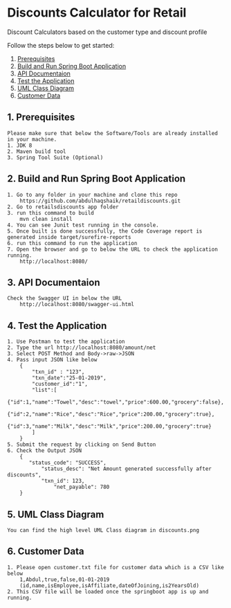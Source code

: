 # Discounts Calculator for Retail
Discount Calculators based on the customer type and discount profile

Follow the steps below to get started:

1. [Prerequisites](#1-prerequisites)
2. [Build and Run Spring Boot Application](#2-build-and-run-spring-boot-application)
3. [API Documentaion](#3-api-documentaion)
4. [Test the Application](#4-test-the-application)
5. [UML Class Diagram](#5-uml-class-diagram)
6. [Customer Data](#6-customer-data)

## 1. Prerequisites
	Please make sure that below the Software/Tools are already installed in your machine.	
	1. JDK 8
	2. Maven build tool
	3. Spring Tool Suite (Optional)

## 2. Build and Run Spring Boot Application
	1. Go to any folder in your machine and clone this repo
		https://github.com/abdulhaqshaik/retaildiscounts.git
	2. Go to retailsdiscounts app folder
	3. run this command to build
		mvn clean install
	4. You can see Junit test running in the console.
	5. Once built is done successfully, the Code Coverage report is generated inside target/surefire-reports
	6. run this command to run the application 
	7. Open the browser and go to below the URL to check the application running.
		http://localhost:8080/

## 3. API Documentaion
	Check the Swagger UI in below the URL
		http://localhost:8080/swagger-ui.html

## 4. Test the Application
	1. Use Postman to test the application
	2. Type the url http://localhost:8080/amount/net
	3. Select POST Method and Body->raw->JSON
	4. Pass input JSON like below
		{
			"txn_id" : "123",
			"txn_date":"25-01-2019",
			"customer_id":"1",
			"list":[
			{"id":1,"name":"Towel","desc":"towel","price":600.00,"grocery":false},
			{"id":2,"name":"Rice","desc":"Rice","price":200.00,"grocery":true},
			{"id":3,"name":"Milk","desc":"Milk","price":200.00,"grocery":true}
		   	]
		}
	5. Submit the request by clicking on Send Button
	6. Check the Output JSON 
		{
 		   "status_code": "SUCCESS",
    		   "status_desc": "Net Amount generated successfully after discounts",
    		   "txn_id": 123,
                   "net_payable": 780
		}
## 5. UML Class Diagram
	You can find the high level UML Class diagram in discounts.png

## 6. Customer Data
	1. Please open customer.txt file for customer data which is a CSV like below
		1,Abdul,true,false,01-01-2019
		(id,name,isEmployee,isAffiliate,dateOfJoining,is2YearsOld)
	2. This CSV file will be loaded once the springboot app is up and running.
	









